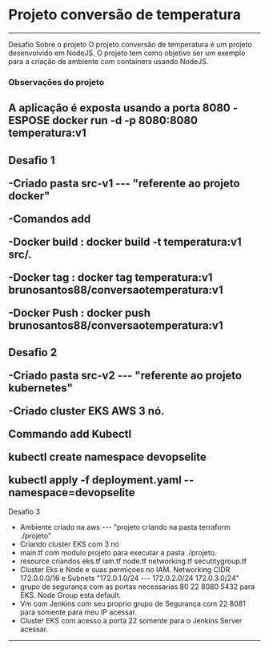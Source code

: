 # Projeto conversão de temperatura

-------------------------------------------------------------------------------------------------------------------------------------------------------------------
Desafio
Sobre o projeto
O projeto conversão de temperatura é um projeto desenvolvido em NodeJS. O projeto tem como objetivo ser um exemplo para a criação de ambiente com containers usando NodeJS.
### Observações do projeto
A aplicação é exposta usando a porta 8080
-ESPOSE 
docker run -d -p  8080:8080 temperatura:v1
-------------------------------------------------------------------------------------------------------------------------------------------------------------------
Desafio 1 </p>
-Criado pasta src-v1 --- "referente ao projeto docker"  </p>
-Comandos add  </p>
-Docker build : 
docker build -t temperatura:v1 src/. </p>
-Docker tag :
docker tag temperatura:v1 brunosantos88/conversaotemperatura:v1 </p>
-Docker Push :
docker push brunosantos88/conversaotemperatura:v1
-------------------------------------------------------------------------------------------------------------------------------------------------------------------
Desafio 2 </p>
-Criado pasta src-v2 --- "referente ao projeto kubernetes"  </p>
-Criado cluster EKS AWS 3 nó. </p>
Commando add Kubectl </p>
kubectl create namespace devopselite  </p>
kubectl apply -f deployment.yaml --namespace=devopselite
-------------------------------------------------------------------------------------------------------------------------------------------------------------------
Desafio 3 </p>
- Ambiente criado na aws   --- "projeto criando na pasta terraform ./projeto"
- Criando cluster EKS com 3 nó 
- main.tf com modulo projeto para executar a pasta ./projeto.
- resource criandos eks.tf iam.tf node.tf networking.tf secutitygroup.tf
- Cluster Eks e Node e suas permiçoes no IAM. Networking  CIDR 172.0.0.0/16 e Subnets "172.0.1.0/24 --- 172.0.2.0/24 172.0.3.0/24"
- grupo de segurança com as portas necessarias 80 22 8080 5432 para EKS. Node Group esta default.
- Vm com Jenkins com seu proprio grupo de Segurança com 22 8081 para somente para meu IP acessar.
- Cluster EKS com acesso a porta 22 somente para o Jenkins Server acessar.
--------------------------------------------------------------------------------------------------------------------------------------------------------------------
